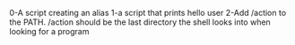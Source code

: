 0-A script creating an alias
1-a script that prints hello user
2-Add /action to the PATH. /action should be the last directory the shell looks into when looking for a program

